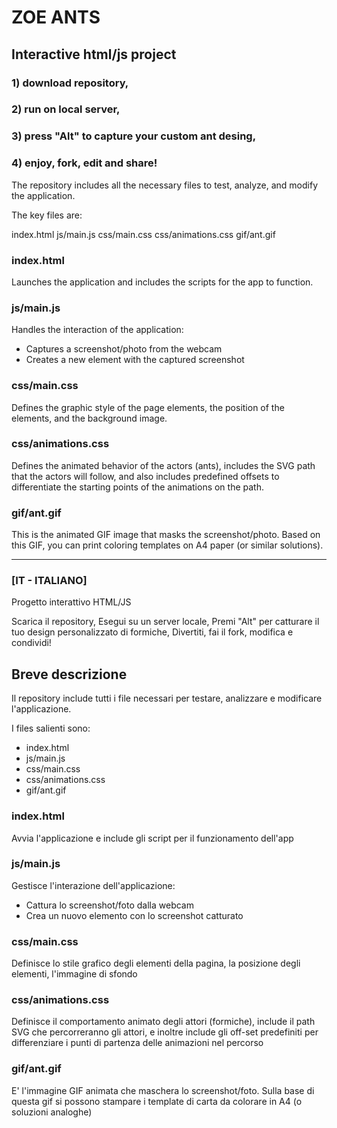 # ZOE ANTS
## Interactive html/js project

### 1) download repository,
### 2) run on local server,
### 3) press "Alt" to capture your custom ant desing,
### 4) enjoy, fork, edit and share!

The repository includes all the necessary files to test, analyze, and modify the application.

The key files are:

index.html
js/main.js
css/main.css
css/animations.css
gif/ant.gif

### index.html
Launches the application and includes the scripts for the app to function.

### js/main.js
Handles the interaction of the application:
- Captures a screenshot/photo from the webcam
- Creates a new element with the captured screenshot

### css/main.css
Defines the graphic style of the page elements,
the position of the elements, and the background image.

### css/animations.css
Defines the animated behavior of the actors (ants),
includes the SVG path that the actors will follow, and also includes predefined offsets
to differentiate the starting points of the animations on the path.

### gif/ant.gif
This is the animated GIF image that masks the screenshot/photo.
Based on this GIF, you can print coloring templates on A4 paper (or similar solutions).

-----

### [IT - ITALIANO]
Progetto interattivo HTML/JS

Scarica il repository,
Esegui su un server locale,
Premi "Alt" per catturare il tuo design personalizzato di formiche,
Divertiti, fai il fork, modifica e condividi!

## Breve descrizione

Il repository include tutti i file necessari per testare, analizzare e modificare l'applicazione.

I files salienti sono:
- index.html
- js/main.js
- css/main.css
- css/animations.css
- gif/ant.gif

### index.html
Avvia l'applicazione e include gli script per il funzionamento dell'app

### js/main.js
Gestisce l'interazione dell'applicazione:
- Cattura lo screenshot/foto dalla webcam
- Crea un nuovo elemento con lo screenshot catturato

### css/main.css
Definisce lo stile grafico degli elementi della pagina,
la posizione degli elementi, l'immagine di sfondo

### css/animations.css
Definisce il comportamento animato degli attori (formiche),
include il path SVG che percorreranno gli attori, e inoltre include gli off-set predefiniti 
per differenziare i punti di partenza delle animazioni nel percorso

### gif/ant.gif
E' l'immagine GIF animata che maschera lo screenshot/foto. 
Sulla base di questa gif si possono stampare i template di carta da colorare in A4 (o soluzioni analoghe)

